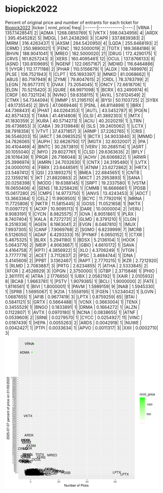 # biopick2022
Percent of original price and number of entrants for each ticket for [Biopick2022](https://twitter.com/hashtag/Biopick2022)
|ticker |   nrml_price| freq|
|:------|------------:|----:|
|VRNA   | 1357.1428541|    2|
|ADMA   | 1268.0850769|    1|
|VKTX   |  598.0434956|    4|
|ARDX   |  395.4545282|    5|
|MDGL   |  341.2438290|    3|
|CAPR   |  337.8839383|    2|
|MIRM   |  316.4263437|    1|
|AXSM   |  284.5420950|    4|
|LQDA   |  255.6468193|    2|
|CRMD   |  250.9890021|    1|
|FENC   |  192.5000019|    2|
|TGTX   |  189.3684186|    9|
|BHVN   |  188.9041041|    1|
|MREO   |  182.5000020|   21|
|DRUG   |  172.4290175|    1|
|CRVS   |  161.8257243|    3|
|XERS   |  160.4095461|   12|
|OCUL   |  137.8766133|    8|
|ASND   |  130.8109695|    1|
|NGENF  |  122.0657167|    2|
|MDWD   |  116.6464886|    1|
|VYGR   |  112.1771188|    2|
|PHAR   |  110.5156679|    1|
|ALDX   |  108.7499976|    2|
|PLSE   |  106.7521943|    1|
|CLPT   |  105.1693397|    3|
|MNKD   |   81.0068662|    1|
|ABUS   |   80.7197949|    8|
|ZYME   |   79.8047615|    2|
|CRDL   |   78.3783799|    2|
|LEGN   |   76.9577311|    1|
|DVAX   |   73.2054045|    1|
|ONCY   |   72.6618706|    1|
|ELDN   |   70.5215420|    3|
|QURE   |   68.9971098|    1|
|BCRX   |   63.2490974|    6|
|CRDF   |   60.7321124|    3|
|NVNO   |   59.6358115|    1|
|AVXL   |   57.6124549|    2|
|CTMX   |   54.7344094|    1|
|IMMP   |   51.2195110|    4|
|BYSI   |   50.1103725|    2|
|SYBX   |   49.1735545|    2|
|BVS    |   47.0669446|    1|
|PSNL   |   46.8114899|    1|
|IBRX   |   44.7368431|    4|
|PHAT   |   44.0264353|    1|
|AUTL   |   43.5452787|    9|
|PGEN   |   42.8571433|    1|
|TARA   |   41.4814808|    1|
|GLSI   |   41.3892303|    1|
|IMTX   |   41.1830359|    2|
|KURA   |   40.5714273|    1|
|ACIU   |   40.2020219|    1|
|LTRN   |   39.4736853|    3|
|CABA   |   39.3139848|    6|
|SLS    |   39.2405062|    1|
|LCTX   |   38.7918358|    1|
|VTVT   |   37.4371857|    3|
|ARMP   |   37.2262765|    1|
|CRIS   |   36.5546203|   15|
|ARCT   |   36.0983525|    1|
|BCTX   |   34.9033840|    3|
|MNMD   |   34.7826065|    1|
|AUPH   |   32.6628750|   17|
|MGTX   |   32.6032007|    2|
|IPA    |   30.4104469|    4|
|BNTC   |   30.2873810|    1|
|VERV   |   30.2685114|    1|
|ASRT   |   30.1055040|    2|
|MYO    |   29.8027761|    1|
|CLSD   |   29.6363635|    2|
|BFLY   |   28.1016439|    1|
|PRQR   |   26.7166048|    3|
|ACHV   |   26.6066822|    1|
|ARWR   |   25.3996974|    3|
|AMRN   |   24.7032630|    1|
|CNTX   |   24.3195480|    1|
|LVTX   |   24.0000010|    4|
|FBRX   |   23.6448591|    1|
|ATNM   |   23.6272862|    3|
|HRTX   |   23.5487412|    1|
|QSI    |   23.1893275|    1|
|BMEA   |   22.6845651|    1|
|CNTB   |   22.1359216|    1|
|IKT    |   21.8820863|    2|
|MXCT   |   21.2953893|    1|
|SANA   |   20.0258398|    1|
|MODD   |   19.6388145|    1|
|SRPT   |   19.2337580|    1|
|VSTM   |   19.0650406|    4|
|SENS   |   18.3258426|    1|
|CMMB   |   16.6666661|    1|
|PDSB   |   15.0617280|   25|
|CMPS   |   14.9773750|    1|
|ANVS   |   13.4243453|    3|
|ADCT   |   13.3663364|    1|
|CELZ   |   11.9909505|    1|
|BCYC   |   11.7792019|    1|
|MRNA   |   11.7725806|    1|
|NKTR   |   11.5815445|    3|
|GOSS   |   11.0521658|    1|
|NKTX   |   11.0097721|    1|
|ACXP   |   10.9095113|    1|
|DARE   |   10.0000004|    2|
|VERU   |    9.9083191|    1|
|CYCN   |    8.9825575|    7|
|IOVA   |    8.9051861|    1|
|PLRX   |    8.7407404|    1|
|KALA   |    8.7272731|    2|
|GLMD   |    8.3791210|    1|
|CLGN   |    8.2518336|    1|
|AGEN   |    8.1963041|    2|
|EVGN   |    8.0487810|    1|
|IMUX   |    7.9937305|    5|
|CANF   |    7.9069768|    2|
|SGMO   |    6.8239999|    7|
|MCRB   |    6.5126050|    1|
|ADAP   |    6.4293333|   15|
|PYNKF  |    6.0650152|    1|
|CTXR   |    5.4675325|    1|
|BLRX   |    5.2941180|    1|
|BDSX   |    5.2136104|    1|
|HOOK   |    5.0643776|    2|
|MEIP   |    4.9063667|    1|
|GBIO   |    4.6610172|    1|
|SAVA   |    4.4164758|    7|
|KPTI   |    4.3856922|    5|
|XLO    |    4.3706249|    1|
|VTGN   |    3.7777778|    2|
|ACET   |    3.7112637|    2|
|IPSC   |    3.4684744|    1|
|DNA    |    3.4145609|    2|
|PPBT   |    3.1362467|    1|
|RAPT   |    2.7770215|    1|
|KZR    |    2.7212920|    1|
|RLMD   |    2.7083887|    3|
|PRTG   |    2.6234855|    7|
|ATHA   |    2.5333845|    2|
|XFOR   |    2.4526929|    3|
|OPGN   |    2.3750000|    1|
|GTBP   |    2.3715848|    1|
|PHIO   |    2.3611111|    4|
|ATRA   |    2.1776650|    1|
|UBX    |    2.0582192|    1|
|XAIR   |    2.0105932|    8|
|BCAB   |    1.9663781|    1|
|PSTV   |    1.9079365|    1|
|BCLI   |    1.9000000|    2|
|FATE   |    1.8116561|    1|
|BIVI   |    1.8000001|    1|
|PAVM   |    1.5989159|    9|
|INAB   |    1.5945330|    1|
|SPRB   |    1.5695067|    1|
|KZIA   |    1.5558195|    1|
|FGEN   |    1.5234042|    1|
|LGVN   |    1.0687655|    1|
|AFIB   |    0.9677419|    3|
|LPTX   |    0.8759259|   65|
|BTAI   |    0.5841121|    5|
|GRTX   |    0.5664488|    1|
|VCNX   |    0.3663004|    1|
|TENX   |    0.3455529|    1|
|BNGO   |    0.1833891|    1|
|DRMA   |    0.1664272|    1|
|ALZN   |    0.1122807|    1|
|AVTX   |    0.0970180|    1|
|NCNA   |    0.0838655|    1|
|ATNF   |    0.0539609|    2|
|SRNE   |    0.0279570|    1|
|CYCC   |    0.0254927|   11|
|VINC   |    0.0187439|    1|
|HEPA   |    0.0055263|    2|
|ARDS   |    0.0042918|    1|
|NUWE   |    0.0042427|    1|
|PTPI   |    0.0033634|    1|
|APVO   |    0.0011317|    3|
|XXII   |    0.0002710|    3|
![retvspicks](biopicks.png?raw=true)
